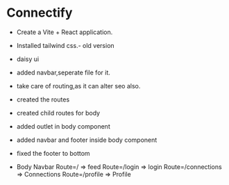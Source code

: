 # Connectify

- Create a Vite + React application.
- Installed tailwind css.- old version
- daisy ui
- added navbar,seperate file for it.
- take care of routing,as it can alter seo also.

- created the routes
- created child routes for body
- added outlet in body component
- added navbar and footer inside body component
- fixed the footer to bottom

- Body
    Navbar
    Route=/ => feed
    Route=/login => login
    Route=/connections => Connections
    Route=/profile => Profile